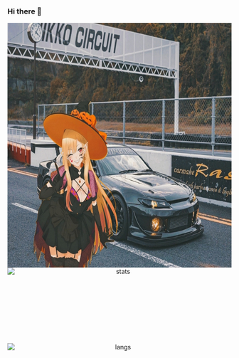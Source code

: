 ### Hi there 👋

<p align="center">
    <img align="center" height="550" src="https://github.com/aaltgod/aaltgod/blob/main/images/beauty.jpg?raw=true" alt="s15">
    <img align="center" style="display:flex;" height=170 src="https://github-readme-stats.vercel.app/api?username=aaltgod&theme=codeSTACKr&show_icons=true&rank_icon=github&card_width=450&bg_color=202929&icon_color=efd0a8" alt="stats"/>
    <img align="center" style="display:flex;" height=170 src="https://github-readme-stats.vercel.app/api/top-langs?username=aaltgod&layout=compact&langs_count=6&card_width=325&theme=codeSTACKr&show_icons=true&bg_color=202929" alt="langs"/>
</p>